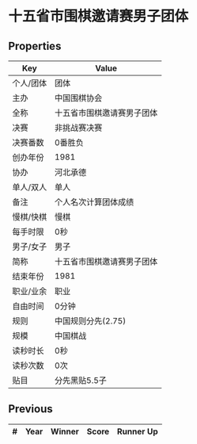 # 十五省市围棋邀请赛男子团体

## Properties

| Key | Value |
| --- | ----- |
| 个人/团体 | 团体 |
| 主办 | 中国围棋协会 |
| 全称 | 十五省市围棋邀请赛男子团体 |
| 决赛 | 非挑战赛决赛 |
| 决赛番数 | 0番胜负 |
| 创办年份 | 1981 |
| 协办 | 河北承德 |
| 单人/双人 | 单人 |
| 备注 | 个人名次计算团体成绩 |
| 慢棋/快棋 | 慢棋 |
| 每手时限 | 0秒 |
| 男子/女子 | 男子 |
| 简称 | 十五省市围棋邀请赛男子团体 |
| 结束年份 | 1981 |
| 职业/业余 | 职业 |
| 自由时间 | 0分钟 |
| 规则 | 中国规则分先(2.75) |
| 规模 | 中国棋战 |
| 读秒时长 | 0秒 |
| 读秒次数 | 0次 |
| 贴目 | 分先黑贴5.5子 |

## Previous

| # | Year | Winner | Score | Runner Up |
| --- | --- | --- | --- | --- |


